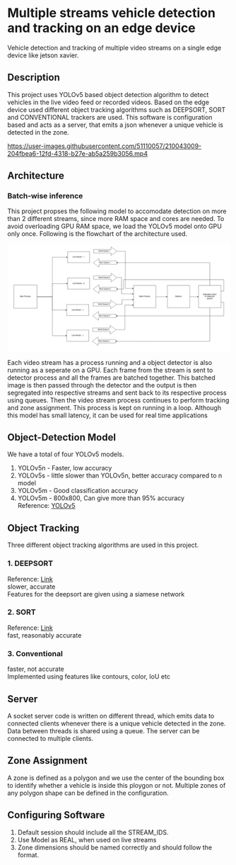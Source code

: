 # Multiple streams vehicle detection and tracking on an edge device
Vehicle detection and tracking of multiple video streams on a single edge device like jetson xavier.

## Description
This project uses YOLOv5 based object detection algorithm to detect vehicles in the live video feed or recorded videos. Based on the edge device used different object tracking algorithms such as DEEPSORT, SORT and CONVENTIONAL trackers are used. This software is configuration based and acts as a server, that emits a json whenever a unique vehicle is detected in the zone. 


https://user-images.githubusercontent.com/51110057/210043009-204fbea6-12fd-4318-b27e-ab5a259b3056.mp4


## Architecture

### Batch-wise inference
This project propses the following model to accomodate detection on more than 2 different streams, since more RAM space and cores are needed. To avoid overloading GPU RAM space, we load the YOLOv5 model onto GPU only once. Following is the flowchart of the architecture used.

![Batch-wise Inference Architecture](/models/batch-arch.png)

Each video stream has a process running and a object detector is also running as a seperate on a GPU. Each frame from the stream is sent to detector process and all the frames are batched together. This batched image is then passed through the detector and the output is then segregated into respective streams and sent back to its respective process using queues. Then the video stream process continues to perform tracking and zone assignment. This process is kept on running in a loop. Although this model has small latency, it can be used for real time applications

## Object-Detection Model
We have a total of four YOLOv5 models.
1. YOLOv5n - Faster, low accuracy
2. YOLOv5s - little slower than YOLOv5n, better accuracy compared to n model
3. YOLOv5m - Good classification accuracy
4. YOLOv5m - 800x800, Can give more than 95% accuracy<br>
Reference: [YOLOv5](https://github.com/ultralytics/yolov5)


## Object Tracking
Three different object tracking algorithms are used in this project.
### 1. DEEPSORT
Reference: [Link](https://github.com/nwojke/deep_sort)<br>
slower, accurate <br>
Features for the deepsort are given using a siamese network<br>
### 2. SORT
Reference: [Link](https://github.com/abewley/sort)<br>
fast, reasonably accurate<br>
### 3. Conventional
faster, not accurate<br>
Implemented using features like contours, color, IoU etc<br>

## Server
A socket server code is written on different thread, which emits data to connected clients whenever there is a unique vehicle 
detected in the zone. Data between threads is shared using a queue. The server can be connected to multiple clients.

## Zone Assignment
A zone is defined as a polygon and we use the center of the bounding box to identify whether a vehicle is inside this ploygon or not.
Multiple zones of any polygon shape can be defined in the configuration.

## Configuring Software
1. Default session should include all the STREAM_IDS.
2. Use Model as REAL, when used on live streams
3. Zone dimensions should be named correctly and should follow the format.
